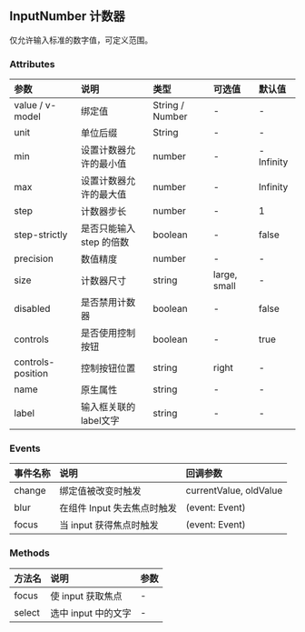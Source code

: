 ## InputNumber 计数器

仅允许输入标准的数字值，可定义范围。



### Attributes

| 参数              | 说明                     | 类型            | 可选值       | 默认值    |
| :---------------- | :----------------------- | :-------------- | :----------- | :-------- |
| value / v-model   | 绑定值                   | String / Number | -            | -         |
| unit              | 单位后缀                 | String          | -            | -         |
| min               | 设置计数器允许的最小值   | number          | -            | -Infinity |
| max               | 设置计数器允许的最大值   | number          | -            | Infinity  |
| step              | 计数器步长               | number          | -            | 1         |
| step-strictly     | 是否只能输入 step 的倍数 | boolean         | -            | false     |
| precision         | 数值精度                 | number          | -            | -         |
| size              | 计数器尺寸               | string          | large, small | -         |
| disabled          | 是否禁用计数器           | boolean         | -            | false     |
| controls          | 是否使用控制按钮         | boolean         | -            | true      |
| controls-position | 控制按钮位置             | string          | right        | -         |
| name              | 原生属性                 | string          | -            | -         |
| label             | 输入框关联的label文字    | string          | -            | -         |



### Events

| 事件名称 | 说明                        | 回调参数               |
| :------- | :-------------------------- | :--------------------- |
| change   | 绑定值被改变时触发          | currentValue, oldValue |
| blur     | 在组件 Input 失去焦点时触发 | (event: Event)         |
| focus    | 当 input 获得焦点时触发     | (event: Event)         |



### Methods

| 方法名 | 说明                | 参数 |
| :----- | :------------------ | :--- |
| focus  | 使 input 获取焦点   | -    |
| select | 选中 input 中的文字 | -    |